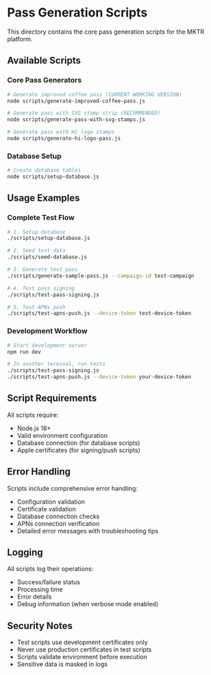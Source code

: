 # Pass Generation Scripts

This directory contains the core pass generation scripts for the MKTR platform.

## Available Scripts

### Core Pass Generators
```bash
# Generate improved coffee pass (CURRENT WORKING VERSION)
node scripts/generate-improved-coffee-pass.js

# Generate pass with SVG stamp strip (RECOMMENDED)
node scripts/generate-pass-with-svg-stamps.js

# Generate pass with Hi logo stamps
node scripts/generate-hi-logo-pass.js
```

### Database Setup
```bash
# Create database tables
node scripts/setup-database.js
```

## Usage Examples

### Complete Test Flow
```bash
# 1. Setup database
./scripts/setup-database.js

# 2. Seed test data
./scripts/seed-database.js

# 3. Generate test pass
./scripts/generate-sample-pass.js --campaign-id test-campaign

# 4. Test pass signing
./scripts/test-pass-signing.js

# 5. Test APNs push
./scripts/test-apns-push.js --device-token test-device-token
```

### Development Workflow
```bash
# Start development server
npm run dev

# In another terminal, run tests
./scripts/test-pass-signing.js
./scripts/test-apns-push.js --device-token your-device-token
```

## Script Requirements

All scripts require:
- Node.js 18+
- Valid environment configuration
- Database connection (for database scripts)
- Apple certificates (for signing/push scripts)

## Error Handling

Scripts include comprehensive error handling:
- Configuration validation
- Certificate validation
- Database connection checks
- APNs connection verification
- Detailed error messages with troubleshooting tips

## Logging

All scripts log their operations:
- Success/failure status
- Processing time
- Error details
- Debug information (when verbose mode enabled)

## Security Notes

- Test scripts use development certificates only
- Never use production certificates in test scripts
- Scripts validate environment before execution
- Sensitive data is masked in logs
